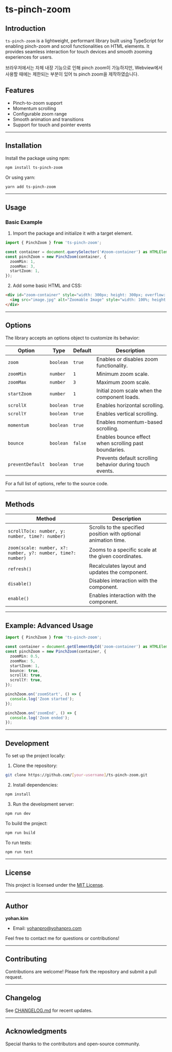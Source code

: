 # ts-pinch-zoom

## Introduction
`ts-pinch-zoom` is a lightweight, performant library built using TypeScript for enabling pinch-zoom and scroll functionalities on HTML elements. It provides seamless interaction for touch devices and smooth zooming experiences for users.

브라우저에서는 자체 내장 기능으로 인해 pinch zoom이 가능하지만, Webview에서 사용할 때에는 제한되는 부분이 있어 ts pinch zoom을 제작하였습니다.

## Features
- Pinch-to-zoom support
- Momentum scrolling
- Configurable zoom range
- Smooth animation and transitions
- Support for touch and pointer events

---

## Installation

Install the package using npm:

```bash
npm install ts-pinch-zoom
```

Or using yarn:

```bash
yarn add ts-pinch-zoom
```

---

## Usage

### Basic Example

1. Import the package and initialize it with a target element.

```typescript
import { PinchZoom } from 'ts-pinch-zoom';

const container = document.querySelector('#zoom-container') as HTMLElement;
const pinchZoom = new PinchZoom(container, {
  zoomMin: 1,
  zoomMax: 3,
  startZoom: 1,
});
```

2. Add some basic HTML and CSS:

```html
<div id="zoom-container" style="width: 300px; height: 300px; overflow: hidden;">
  <img src="image.jpg" alt="Zoomable Image" style="width: 100%; height: auto;">
</div>
```

---

## Options
The library accepts an options object to customize its behavior:

| Option                  | Type                   | Default              | Description                                                  |
|------------------------|------------------------|----------------------|--------------------------------------------------------------|
| `zoom`                  | `boolean`              | `true`               | Enables or disables zoom functionality.                      |
| `zoomMin`               | `number`               | `1`                  | Minimum zoom scale.                                          |
| `zoomMax`               | `number`               | `3`                  | Maximum zoom scale.                                          |
| `startZoom`             | `number`               | `1`                  | Initial zoom scale when the component loads.                 |
| `scrollX`               | `boolean`              | `true`               | Enables horizontal scrolling.                                |
| `scrollY`               | `boolean`              | `true`               | Enables vertical scrolling.                                  |
| `momentum`              | `boolean`              | `true`               | Enables momentum-based scrolling.                            |
| `bounce`                | `boolean`              | `false`              | Enables bounce effect when scrolling past boundaries.        |
| `preventDefault`        | `boolean`              | `true`               | Prevents default scrolling behavior during touch events.     |

For a full list of options, refer to the source code.

---

## Methods

| Method                     | Description                                                         |
|----------------------------|---------------------------------------------------------------------|
| `scrollTo(x: number, y: number, time?: number)`  | Scrolls to the specified position with optional animation time.  |
| `zoom(scale: number, x?: number, y?: number, time?: number)` | Zooms to a specific scale at the given coordinates.              |
| `refresh()`                 | Recalculates layout and updates the component.                     |
| `disable()`                 | Disables interaction with the component.                           |
| `enable()`                  | Enables interaction with the component.                            |

---

## Example: Advanced Usage

```typescript
import { PinchZoom } from 'ts-pinch-zoom';

const container = document.getElementById('zoom-container') as HTMLElement;
const pinchZoom = new PinchZoom(container, {
  zoomMin: 0.5,
  zoomMax: 5,
  startZoom: 1,
  bounce: true,
  scrollX: true,
  scrollY: true,
});

pinchZoom.on('zoomStart', () => {
  console.log('Zoom started');
});

pinchZoom.on('zoomEnd', () => {
  console.log('Zoom ended');
});
```

---

## Development
To set up the project locally:

1. Clone the repository:
```bash
git clone https://github.com/[your-username]/ts-pinch-zoom.git
```

2. Install dependencies:
```bash
npm install
```

3. Run the development server:
```bash
npm run dev
```

To build the project:
```bash
npm run build
```

To run tests:
```bash
npm run test
```

---

## License
This project is licensed under the [MIT License](LICENSE).

---

## Author
**yohan.kim**
- Email: [yohanpro@yohanpro.com](mailto:yohanpro@yohanpro.com)

Feel free to contact me for questions or contributions!

---

## Contributing
Contributions are welcome! Please fork the repository and submit a pull request.

---

## Changelog
See [CHANGELOG.md](CHANGELOG.md) for recent updates.

---

## Acknowledgments
Special thanks to the contributors and open-source community.

